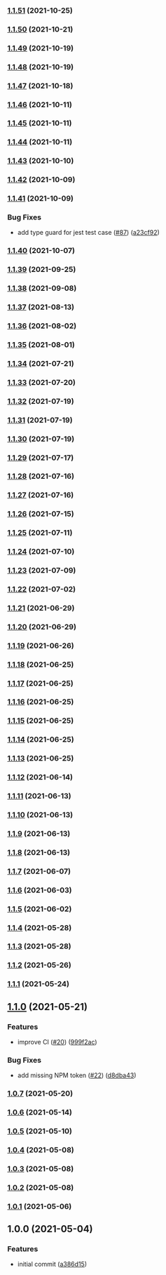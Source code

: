 ### [1.1.51](https://github.com/iamskok/use-font-face-observer/compare/v1.1.50...v1.1.51) (2021-10-25)

### [1.1.50](https://github.com/iamskok/use-font-face-observer/compare/v1.1.49...v1.1.50) (2021-10-21)

### [1.1.49](https://github.com/iamskok/use-font-face-observer/compare/v1.1.48...v1.1.49) (2021-10-19)

### [1.1.48](https://github.com/iamskok/use-font-face-observer/compare/v1.1.47...v1.1.48) (2021-10-19)

### [1.1.47](https://github.com/iamskok/use-font-face-observer/compare/v1.1.46...v1.1.47) (2021-10-18)

### [1.1.46](https://github.com/iamskok/use-font-face-observer/compare/v1.1.45...v1.1.46) (2021-10-11)

### [1.1.45](https://github.com/iamskok/use-font-face-observer/compare/v1.1.44...v1.1.45) (2021-10-11)

### [1.1.44](https://github.com/iamskok/use-font-face-observer/compare/v1.1.43...v1.1.44) (2021-10-11)

### [1.1.43](https://github.com/iamskok/use-font-face-observer/compare/v1.1.42...v1.1.43) (2021-10-10)

### [1.1.42](https://github.com/iamskok/use-font-face-observer/compare/v1.1.41...v1.1.42) (2021-10-09)

### [1.1.41](https://github.com/iamskok/use-font-face-observer/compare/v1.1.40...v1.1.41) (2021-10-09)


### Bug Fixes

* add type guard for jest test case ([#87](https://github.com/iamskok/use-font-face-observer/issues/87)) ([a23cf92](https://github.com/iamskok/use-font-face-observer/commit/a23cf92dbf45f470d2a99f17033057bdbd55e73b))

### [1.1.40](https://github.com/iamskok/use-font-face-observer/compare/v1.1.39...v1.1.40) (2021-10-07)

### [1.1.39](https://github.com/iamskok/use-font-face-observer/compare/v1.1.38...v1.1.39) (2021-09-25)

### [1.1.38](https://github.com/iamskok/use-font-face-observer/compare/v1.1.37...v1.1.38) (2021-09-08)

### [1.1.37](https://github.com/iamskok/use-font-face-observer/compare/v1.1.36...v1.1.37) (2021-08-13)

### [1.1.36](https://github.com/iamskok/use-font-face-observer/compare/v1.1.35...v1.1.36) (2021-08-02)

### [1.1.35](https://github.com/iamskok/use-font-face-observer/compare/v1.1.34...v1.1.35) (2021-08-01)

### [1.1.34](https://github.com/iamskok/use-font-face-observer/compare/v1.1.33...v1.1.34) (2021-07-21)

### [1.1.33](https://github.com/iamskok/use-font-face-observer/compare/v1.1.32...v1.1.33) (2021-07-20)

### [1.1.32](https://github.com/iamskok/use-font-face-observer/compare/v1.1.31...v1.1.32) (2021-07-19)

### [1.1.31](https://github.com/iamskok/use-font-face-observer/compare/v1.1.30...v1.1.31) (2021-07-19)

### [1.1.30](https://github.com/iamskok/use-font-face-observer/compare/v1.1.29...v1.1.30) (2021-07-19)

### [1.1.29](https://github.com/iamskok/use-font-face-observer/compare/v1.1.28...v1.1.29) (2021-07-17)

### [1.1.28](https://github.com/iamskok/use-font-face-observer/compare/v1.1.27...v1.1.28) (2021-07-16)

### [1.1.27](https://github.com/iamskok/use-font-face-observer/compare/v1.1.26...v1.1.27) (2021-07-16)

### [1.1.26](https://github.com/iamskok/use-font-face-observer/compare/v1.1.25...v1.1.26) (2021-07-15)

### [1.1.25](https://github.com/iamskok/use-font-face-observer/compare/v1.1.24...v1.1.25) (2021-07-11)

### [1.1.24](https://github.com/iamskok/use-font-face-observer/compare/v1.1.23...v1.1.24) (2021-07-10)

### [1.1.23](https://github.com/iamskok/use-font-face-observer/compare/v1.1.22...v1.1.23) (2021-07-09)

### [1.1.22](https://github.com/iamskok/use-font-face-observer/compare/v1.1.21...v1.1.22) (2021-07-02)

### [1.1.21](https://github.com/iamskok/use-font-face-observer/compare/v1.1.20...v1.1.21) (2021-06-29)

### [1.1.20](https://github.com/iamskok/use-font-face-observer/compare/v1.1.19...v1.1.20) (2021-06-29)

### [1.1.19](https://github.com/iamskok/use-font-face-observer/compare/v1.1.18...v1.1.19) (2021-06-26)

### [1.1.18](https://github.com/iamskok/use-font-face-observer/compare/v1.1.17...v1.1.18) (2021-06-25)

### [1.1.17](https://github.com/iamskok/use-font-face-observer/compare/v1.1.16...v1.1.17) (2021-06-25)

### [1.1.16](https://github.com/iamskok/use-font-face-observer/compare/v1.1.15...v1.1.16) (2021-06-25)

### [1.1.15](https://github.com/iamskok/use-font-face-observer/compare/v1.1.14...v1.1.15) (2021-06-25)

### [1.1.14](https://github.com/iamskok/use-font-face-observer/compare/v1.1.13...v1.1.14) (2021-06-25)

### [1.1.13](https://github.com/iamskok/use-font-face-observer/compare/v1.1.12...v1.1.13) (2021-06-25)

### [1.1.12](https://github.com/iamskok/use-font-face-observer/compare/v1.1.11...v1.1.12) (2021-06-14)

### [1.1.11](https://github.com/iamskok/use-font-face-observer/compare/v1.1.10...v1.1.11) (2021-06-13)

### [1.1.10](https://github.com/iamskok/use-font-face-observer/compare/v1.1.9...v1.1.10) (2021-06-13)

### [1.1.9](https://github.com/iamskok/use-font-face-observer/compare/v1.1.8...v1.1.9) (2021-06-13)

### [1.1.8](https://github.com/iamskok/use-font-face-observer/compare/v1.1.7...v1.1.8) (2021-06-13)

### [1.1.7](https://github.com/iamskok/use-font-face-observer/compare/v1.1.6...v1.1.7) (2021-06-07)

### [1.1.6](https://github.com/iamskok/use-font-face-observer/compare/v1.1.5...v1.1.6) (2021-06-03)

### [1.1.5](https://github.com/iamskok/use-font-face-observer/compare/v1.1.4...v1.1.5) (2021-06-02)

### [1.1.4](https://github.com/iamskok/use-font-face-observer/compare/v1.1.3...v1.1.4) (2021-05-28)

### [1.1.3](https://github.com/iamskok/use-font-face-observer/compare/v1.1.2...v1.1.3) (2021-05-28)

### [1.1.2](https://github.com/iamskok/use-font-face-observer/compare/v1.1.1...v1.1.2) (2021-05-26)

### [1.1.1](https://github.com/iamskok/use-font-face-observer/compare/v1.1.0...v1.1.1) (2021-05-24)

## [1.1.0](https://github.com/iamskok/use-font-face-observer/compare/v1.0.7...v1.1.0) (2021-05-21)


### Features

* improve CI ([#20](https://github.com/iamskok/use-font-face-observer/issues/20)) ([999f2ac](https://github.com/iamskok/use-font-face-observer/commit/999f2ac8bdab8a06b8a3094524ddb23e3cbae157))


### Bug Fixes

* add missing NPM token ([#22](https://github.com/iamskok/use-font-face-observer/issues/22)) ([d8dba43](https://github.com/iamskok/use-font-face-observer/commit/d8dba43238a26f9e7827b3680dfd5a5291dbcb0d))

### [1.0.7](https://github.com/iamskok/use-font-face-observer/compare/v1.0.6...v1.0.7) (2021-05-20)

### [1.0.6](https://github.com/iamskok/use-font-face-observer/compare/v1.0.5...v1.0.6) (2021-05-14)

### [1.0.5](https://github.com/iamskok/use-font-face-observer/compare/v1.0.4...v1.0.5) (2021-05-10)

### [1.0.4](https://github.com/iamskok/use-font-face-observer/compare/v1.0.3...v1.0.4) (2021-05-08)

### [1.0.3](https://github.com/iamskok/use-font-face-observer/compare/v1.0.2...v1.0.3) (2021-05-08)

### [1.0.2](https://github.com/iamskok/use-font-face-observer/compare/v1.0.1...v1.0.2) (2021-05-08)

### [1.0.1](https://github.com/iamskok/use-font-face-observer/compare/v1.0.0...v1.0.1) (2021-05-06)

## 1.0.0 (2021-05-04)

### Features

- initial commit
  ([a386d15](https://github.com/iamskok/use-font-face-observer/commit/a386d15e0bb993a0f17afc52d53104b4e2e27956))
